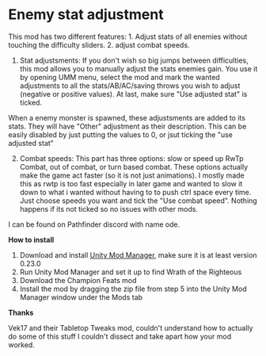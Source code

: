 # Enemy stat adjustment

This mod has two different features: 1. Adjust stats of all enemies without touching the difficulty sliders. 2. adjust combat speeds.

1. Stat adjustsments: If you don't wish so big jumps between difficulties, this mod allows you to manually adjust the stats enemies gain. You use it by opening UMM menu, select the mod and mark the wanted adjustments to all the stats/AB/AC/saving throws you wish to adjust (negative or positive values). At last, make sure "Use adjusted stat" is ticked.

When a enemy monster is spawned, these adjustsments are added to its stats. They will have "Other" adjustment as their description. This can be easily disabled by just putting the values to 0, or jsut ticking the "use adjusted stat"

2. Combat speeds: This part has three options: slow or speed up RwTp Combat, out of combat, or turn based combat. These options actually make the game act faster (so it is not just animations). I mostly made this as rwtp is too fast especially in later game and wanted to slow it down to what i wanted without having to to push ctrl space every time. 
Just choose speeds you want and tick the "Use combat speed". Nothing happens if its not ticked so no issues with other mods. 

I can be found on Pathfinder discord with name ode.

**How to install**

1. Download and install [Unity Mod Manager](https://github.com/newman55/unity-mod-manager), make sure it is at least version 0.23.0
2. Run Unity Mod Manager and set it up to find Wrath of the Righteous
3. Download the Champion Feats mod
4. Install the mod by dragging the zip file from step 5 into the Unity Mod Manager window under the Mods tab

**Thanks**

Vek17 and their Tabletop Tweaks mod, couldn't understand how to actually do some of this stuff I couldn't dissect and take apart how your mod worked. 
